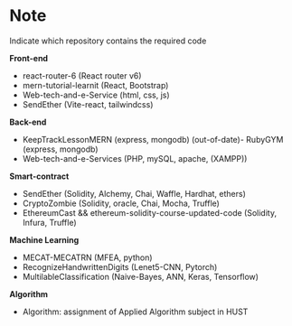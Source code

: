 # Note
Indicate which repository contains the required code

**Front-end**
- react-router-6
(React router v6)
- mern-tutorial-learnit
(React, Bootstrap)
- Web-tech-and-e-Service
(html, css, js)
- SendEther
(Vite-react, tailwindcss)

**Back-end**
- KeepTrackLessonMERN
(express, mongodb)
(out-of-date)- RubyGYM
(express, mongodb)
- Web-tech-and-e-Services
(PHP, mySQL, apache, (XAMPP))

**Smart-contract**
- SendEther
(Solidity, Alchemy, Chai, Waffle, Hardhat, ethers)
- CryptoZombie
(Solidity, oracle, Chai, Mocha, Truffle)
- EthereumCast && ethereum-solidity-course-updated-code
(Solidity, Infura, Truffle)

**Machine Learning**
- MECAT-MECATRN
(MFEA, python)
- RecognizeHandwrittenDigits
(Lenet5-CNN, Pytorch)
- MultilableClassification
(Naive-Bayes, ANN, Keras, Tensorflow)

**Algorithm**
- Algorithm: assignment of Applied Algorithm subject in HUST

